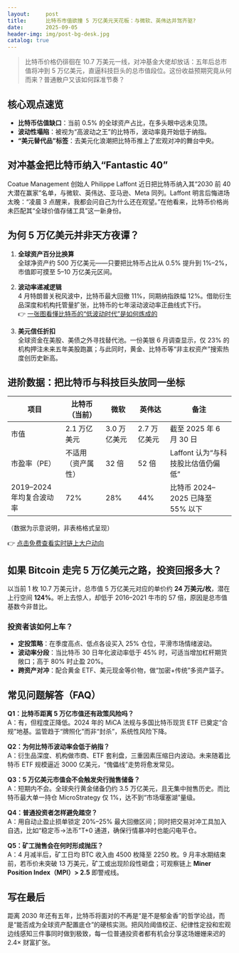 ```yaml
---
layout:     post
title:      比特币市值欲撞 5 万亿美元天花板：与微软、英伟达并驾齐驱?
date:       2025-09-05
header-img: img/post-bg-desk.jpg
catalog: true
---
```


> 比特币价格仍徘徊在 10.7 万美元一线，对冲基金大佬却放话：五年后总市值将冲到 5 万亿美元，直逼科技巨头的总市值段位。这份收益预期究竟从何而来？普通散户又该如何踩准节奏？

## 核心观点速览
- **比特币估值缺口**：当前 0.5% 的全球资产占比，在多头眼中远未见顶。  
- **波动性塌陷**：被视为“高波动之王”的比特币，波动率竟开始低于纳指。  
- **“美元替代品”标签**：去美元化浪潮把比特币推上了宏观对冲的舞台中央。

## 对冲基金把比特币纳入“Fantastic 40”
Coatue Management 创始人 Philippe Laffont 近日把比特币纳入其“2030 前 40 大潜在赢家”名单，与微软、英伟达、亚马逊、Meta 同列。Laffont 明言后悔进场太晚：“凌晨 3 点醒来，我都会问自己为什么还在观望。”在他看来，比特币价格尚未匹配其“全球价值存储工具”这一新身份。

## 为何 5 万亿美元并非天方夜谭？
1. **全球资产百分比换算**  
   全球净资产约 500 万亿美元——只要把比特币占比从 0.5% 提升到 1%–2%，市值即可摸至 5–10 万亿美元区间。

2. **波动率递减逻辑**  
   4 月特朗普关税风波中，比特币最大回撤 11%，同期纳指跌幅 12%。借助衍生品深度和机构托管量扩张，比特币的七年滚动波动率正曲线式下行。  
   👉 [一张图看懂比特币的“低波动时代”是如何炼成的](https://okxdog.com/)

3. **美元信任折扣**  
   全球资金在美股、美债之外寻找替代池。一份美银 6 月调查显示，仅 23% 的机构押注未来五年美股跑赢；与此同时，黄金、比特币等“非主权资产”搜索热度创历史新高。

## 进阶数据：把比特币与科技巨头放同一坐标
| 项目                          | 比特币（当前） | 微软 | 英伟达 | 备注 |
|-----------------------------|----------------|------|--------|------|
| 市值                        | 2.1 万亿美元   | 3.0 万亿美元 | 2.7 万亿美元 | 截至 2025 年 6 月 30 日 |
| 市盈率（PE）                | 不适用（资产属性） | 32 倍 | 52 倍 | Laffont 认为“与科技股比估值仍偏低” |
| 2019–2024 年均复合波动率     | 72%            | 28% | 44% | 比特币 2024–2025 已降至 55% 以下 |

（数据为示意说明，非表格格式呈现）

👉 [点击免费查看实时链上大户动向](https://okxdog.com/)

## 如果 Bitcoin 走完 5 万亿美元之路，投资回报多大？
以当前 1 枚 10.7 万美元计，总市值 5 万亿美元对应的单价约 **24 万美元/枚**，潜在上行空间 **124%**。听上去惊人，却低于 2016–2021 牛市的 57 倍，原因是总市值基数今非昔比。

### 投资者该如何上车？
- **定投策略**：在季度高点、低点各设买入 25% 仓位，平滑市场情绪波动。  
- **波动率分段**：当比特币 30 日年化波动率低于 45% 时，可适当增加杠杆期货敞口；高于 80% 时止盈 20%。  
- **跨资产对冲**：配合黄金 ETF、美元现金等价物，做“加密+传统”多资产篮子。

## 常见问题解答（FAQ）

**Q1：比特币距离 5 万亿市值还有政策风险吗？**  
A：有，但程度正降低。2024 年的 MiCA 法规与多国比特币现货 ETF 已奠定“合规”地基。监管趋于“牌照化”而非“封杀”，系统性风险下降。

**Q2：为何比特币波动率会低于纳指？**  
A：衍生品深度、机构做市商、ETF 套利盘，三重因素压缩日内波动。未来随着比特币 ETF 规模逼近 3000 亿美元，“傀儡线”走势将愈发常见。

**Q3：5 万亿美元市值会不会触发央行抛售储备？**  
A：短期内不会。全球央行黄金储备仍约 3.5 万亿美元，且无集中抛售历史。而比特币最大单一持仓 MicroStrategy 仅 1%，达不到“市场堰塞湖”量级。

**Q4：普通投资者怎样避免踏空？**  
A：用自动止盈止损单锁定 20%–25% 最大回撤区间；同时把交易对冲工具加入自选，比如“稳定币→法币”T+0 通道，确保行情暴冲时也能闪电平仓。

**Q5：矿工抛售会在何时形成抛压？**  
A：4 月减半后，矿工日均 BTC 收入由 4500 枚降至 2250 枚。9 月丰水期结束前，若币价未突破 13 万美元，矿工或出现阶段性砸盘；可观察链上 **Miner Position Index（MPI）> 2.5** 即警戒线。

## 写在最后
距离 2030 年还有五年，比特币将面对的不再是“是不是郁金香”的哲学论战，而是“能否成为全球资产配置底仓”的硬核实测。把风险阈值校正、纪律性定投和宏观边线感知三件事同时做到极致，每一位普通投资者都有机会分享这场姗姗来迟的 2.4× 财富扩张。